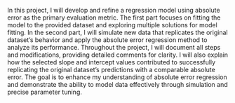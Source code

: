 In this project, I will develop and refine a regression model using absolute error as the primary evaluation metric. The first part focuses on fitting the model to the provided dataset and exploring multiple solutions for model fitting. In the second part, I will simulate new data that replicates the original dataset’s behavior and apply the absolute error regression method to analyze its performance. Throughout the project, I will document all steps and modifications, providing detailed comments for clarity. I will also explain how the selected slope and intercept values contributed to successfully replicating the original dataset’s predictions with a comparable absolute error. The goal is to enhance my understanding of absolute error regression and demonstrate the ability to model data effectively through simulation and precise parameter tuning.
